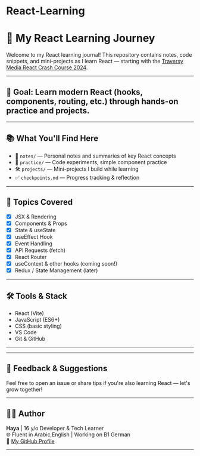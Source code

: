 # React-Learning

# 🚀 My React Learning Journey

Welcome to my React learning journal! This repository contains notes, code snippets, and mini-projects as I learn React — starting with the [Traversy Media React Crash Course 2024](https://www.youtube.com/watch?v=SqcY0GlETPk).

---


## 🧠 Goal: Learn modern React (hooks, components, routing, etc.) through hands-on practice and projects.

---

## 📚 What You'll Find Here

- 📒 `notes/` — Personal notes and summaries of key React concepts  
- 🧪 `practice/` — Code experiments, simple component practice  
- 🛠️ `projects/` — Mini-projects I build while learning  
- ✅ `checkpoints.md` — Progress tracking & reflection

---

## 📌 Topics Covered

- [x] JSX & Rendering
- [x] Components & Props
- [x] State & useState
- [x] useEffect Hook
- [x] Event Handling
- [x] API Requests (fetch)
- [x] React Router
- [x] useContext & other hooks (coming soon!)
- [x] Redux / State Management (later)

---

## 🛠 Tools & Stack

- React (Vite)
- JavaScript (ES6+)
- CSS (basic styling)
- VS Code
- Git & GitHub

---


---

## 💬 Feedback & Suggestions

Feel free to open an issue or share tips if you're also learning React — let's grow together!

---

## 🧑‍💻 Author

**Haya** | 16 y/o Developer & Tech Learner  
🌐 Fluent in Arabic,English | Working on B1 German  
🔗 [My GitHub Profile](https://github.com/haya-ehab)

---
